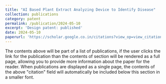 ```yaml
---
title: "AI Based Plant Extract Analyzing Device to Identify Disease"
collection: publications
category: patent
permalink: /publication/2024-05-10
excerpt: 'Design patent: published'
date: 2024-05-10
paperurl: 'https://scholar.google.co.in/citations?view_op=view_citation&hl=en&user=2ZADAfIAAAAJ&citation_for_view=2ZADAfIAAAAJ:d1gkVwhDpl0C'
---
```


The contents above will be part of a list of publications, if the user clicks the link for the publication than the contents of section will be rendered as a full page, allowing you to provide more information about the paper for the reader. When publications are displayed as a single page, the contents of the above "citation" field will automatically be included below this section in a smaller font.
